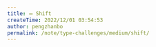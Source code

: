 ```yaml
---
title: ➖ Shift
createTime: 2022/12/01 03:54:53
author: pengzhanbo
permalink: /note/type-challenges/medium/shift/
---
```

